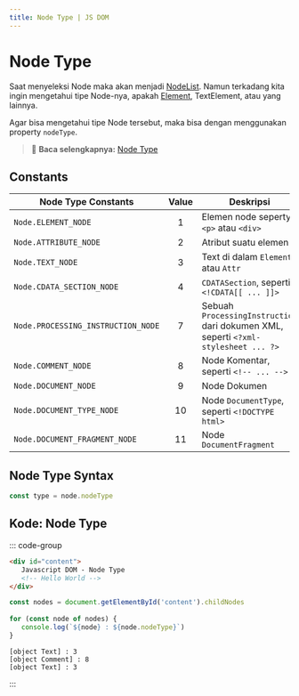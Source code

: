 ```yaml
---
title: Node Type | JS DOM
---
```


# Node Type

Saat menyeleksi Node maka akan menjadi [NodeList](/docs/dom/nodelist). Namun terkadang kita ingin mengetahui tipe Node-nya, apakah [Element](/docs/dom/element), TextElement, atau yang lainnya. 

Agar bisa mengetahui tipe Node tersebut, maka bisa dengan menggunakan property `nodeType`.

> :memo: **Baca selengkapnya:** [Node Type](https://developer.mozilla.org/en-US/docs/Web/API/Node/nodeType)

## Constants

| Node Type Constants | Value | Deskripsi |
| ------------------- | :---: | --------- |
| `Node.ELEMENT_NODE` | 1 | Elemen node seperty `<p>` atau `<div>` |
| `Node.ATTRIBUTE_NODE` | 2 | Atribut suatu elemen |
| `Node.TEXT_NODE` | 3 | Text di dalam `Element` atau `Attr` |
| `Node.CDATA_SECTION_NODE` | 4 | `CDATASection`, seperti `<!CDATA[[ ... ]]>` |
| `Node.PROCESSING_INSTRUCTION_NODE` | 7 | Sebuah `ProcessingInstruction` dari dokumen XML, seperti `<?xml-stylesheet ... ?>` |
| `Node.COMMENT_NODE` | 8 | Node Komentar, seperti `<!-- ... -->` |
| `Node.DOCUMENT_NODE` | 9 | Node Dokumen |
| `Node.DOCUMENT_TYPE_NODE` | 10 | Node `DocumentType`, seperti `<!DOCTYPE html>` |
| `Node.DOCUMENT_FRAGMENT_NODE` | 11 | Node `DocumentFragment` |

## Node Type Syntax

```js
const type = node.nodeType
```

## Kode: Node Type

::: code-group
```html [HTML]
<div id="content">
   Javascript DOM - Node Type
   <!-- Hello World -->
</div>
```

```js [JavaScript]
const nodes = document.getElementById('content').childNodes
		
for (const node of nodes) {
   console.log(`${node} : ${node.nodeType}`)
}
```

``` [Console]
[object Text] : 3
[object Comment] : 8
[object Text] : 3
```
:::
